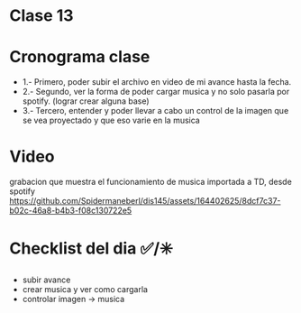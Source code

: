 # Clase 13
# Cronograma clase
  - 1.- Primero, poder subir el archivo en video de mi avance hasta la fecha.
  - 2.- Segundo, ver la forma de poder cargar musica y no solo pasarla por spotify. (lograr crear alguna base)
  - 3.- Tercero, entender y poder llevar a cabo un control de la imagen que se vea proyectado y que eso varie en la musica
    
#  Video 



grabacion que muestra el funcionamiento de musica importada a TD, desde spotify 
https://github.com/Spidermaneberl/dis145/assets/164402625/8dcf7c37-b02c-46a8-b4b3-f08c130722e5




#  Checklist del dia ✅/✳️
-  subir avance
-  crear musica y ver como cargarla
-  controlar imagen -> musica 
